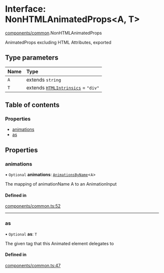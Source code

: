 # Interface: NonHTMLAnimatedProps<A, T\>

[components/common](../wiki/components.common).NonHTMLAnimatedProps

AnimatedProps excluding HTML Attributes, exported

## Type parameters

| Name | Type |
| :------ | :------ |
| `A` | extends `string` |
| `T` | extends [`HTMLIntrinsics`](../wiki/components.common#htmlintrinsics) = ``"div"`` |

## Table of contents

### Properties

- [animations](../wiki/components.common.NonHTMLAnimatedProps#animations)
- [as](../wiki/components.common.NonHTMLAnimatedProps#as)

## Properties

### animations

• `Optional` **animations**: [`AnimationsByName`](../wiki/AnimationInput#animationsbyname)<`A`\>

The mapping of animationName A to an AnimationInput

#### Defined in

[components/common.ts:52](https://github.com/tristanjohnson849/react-controlled-animations/blob/2fcbb59/src/components/common.ts#L52)

___

### as

• `Optional` **as**: `T`

The given tag that this Animated element delegates to

#### Defined in

[components/common.ts:47](https://github.com/tristanjohnson849/react-controlled-animations/blob/2fcbb59/src/components/common.ts#L47)
